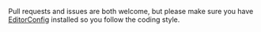 Pull requests and issues are both welcome, but please make sure you have [EditorConfig](http://editorconfig.org/) installed so you follow the coding style.
